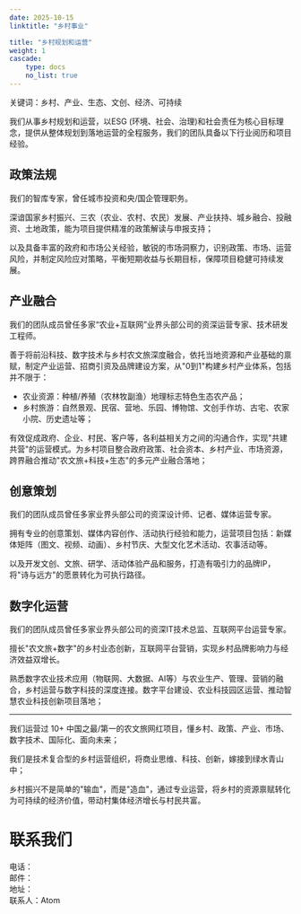 ```yaml
---
date: 2025-10-15
linktitle: "乡村事业"

title: "乡村规划和运营"
weight: 1
cascade:
    type: docs
    no_list: true
---
```


关键词：乡村、产业、生态、文创、经济、可持续

我们从事乡村规划和运营，以ESG (环境、社会、治理)和社会责任为核心目标理念，提供从整体规划到落地运营的全程服务，我们的团队具备以下行业阅历和项目经验。


## 政策法规

我们的智库专家，曾任城市投资和央/国企管理职务。

深谙国家乡村振兴、三农（农业、农村、农民）发展、产业扶持、城乡融合、投融资、土地政策，能为项目提供精准的政策解读与申报支持；

以及具备丰富的政府和市场公关经验，敏锐的市场洞察力，识别政策、市场、运营风险，并制定风险应对策略，平衡短期收益与长期目标，保障项目稳健可持续发展。


## 产业融合

我们的团队成员曾任多家“农业+互联网”业界头部公司的资深运营专家、技术研发工程师。

善于将前沿科技、数字技术与乡村农文旅深度融合，依托当地资源和产业基础的禀赋，制定产业运营、招商引资及品牌建设方案，从"0到1"构建乡村产业体系，包括并不限于：

- 农业资源：种植/养殖（农林牧副渔）地理标志特色生态农产品；
- 乡村旅游：自然景观、民宿、营地、乐园、博物馆、文创手作坊、古宅、农家小院、历史遗址等；

有效促成政府、企业、村民、客户等，各利益相关方之间的沟通合作，实现"共建共营"的运营模式。为乡村项目整合政府政策、社会资本、乡村产业、市场资源，跨界融合推动"农文旅+科技+生态"的多元产业融合落地；


## 创意策划

我们的团队成员曾任多家业界头部公司的资深设计师、记者、媒体运营专家。

拥有专业的创意策划、媒体内容创作、活动执行经验和能力，运营项目包括：新媒体矩阵（图文、视频、动画）、乡村节庆、大型文化艺术活动、农事活动等。

以及开发文创、文旅、研学、活动体验产品和服务，打造有吸引力的品牌IP，将"诗与远方"的愿景转化为可执行路径。


## 数字化运营 

我们的团队成员曾任多家业界头部公司的资深IT技术总监、互联网平台运营专家。

擅长"农文旅+数字"的乡村业态创新，互联网平台营销，实现乡村品牌影响力与经济效益双增长。

熟悉数字农业技术应用（物联网、大数据、AI等）与农业生产、管理、营销的融合，乡村运营与数字科技的深度连接。数字平台建设、农业科技园区运营、推动智慧农业科技创新项目落地；


---------

我们运营过 10+ 中国之最/第一的农文旅网红项目，懂乡村、政策、产业、市场、数字技术、国际化、面向未来；

我们是技术复合型的乡村运营组织，将商业思维、科技、创新，嫁接到绿水青山中；

乡村振兴不是简单的"输血"，而是"造血"，通过专业运营，将乡村的资源禀赋转化为可持续的经济价值，带动村集体经济增长与村民共富。



# 联系我们

电话：  
邮件：  
地址：  
联系人：Atom
